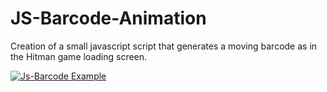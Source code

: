 # JS-Barcode-Animation
Creation of a small javascript script that generates a moving barcode as in the Hitman game loading screen.

[![Js-Barcode Example](https://res.cloudinary.com/marcomontalbano/image/upload/v1587324064/video_to_markdown/images/youtube--QjeMbWFwEq8-4834888bcd2b4555e72811f2a6951e10.jpg)](https://youtu.be/QjeMbWFwEq8 "Js-Barcode Example")